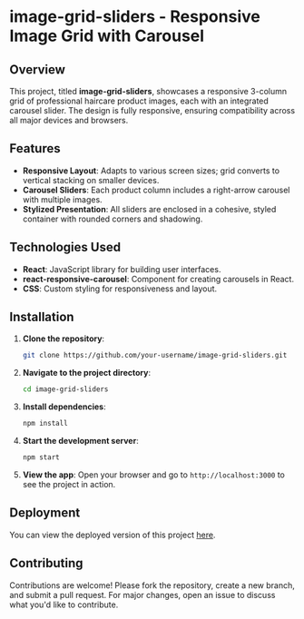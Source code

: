 



# image-grid-sliders - Responsive Image Grid with Carousel

## Overview
This project, titled **image-grid-sliders**, showcases a responsive 3-column grid of professional haircare product images, each with an integrated carousel slider. The design is fully responsive, ensuring compatibility across all major devices and browsers.

## Features
- **Responsive Layout**: Adapts to various screen sizes; grid converts to vertical stacking on smaller devices.
- **Carousel Sliders**: Each product column includes a right-arrow carousel with multiple images.
- **Stylized Presentation**: All sliders are enclosed in a cohesive, styled container with rounded corners and shadowing.

## Technologies Used
- **React**: JavaScript library for building user interfaces.
- **react-responsive-carousel**: Component for creating carousels in React.
- **CSS**: Custom styling for responsiveness and layout.

## Installation

1. **Clone the repository**:
    ```bash
    git clone https://github.com/your-username/image-grid-sliders.git
    ```

2. **Navigate to the project directory**:
    ```bash
    cd image-grid-sliders
    ```

3. **Install dependencies**:
    ```bash
    npm install
    ```

4. **Start the development server**:
    ```bash
    npm start
    ```

5. **View the app**:
    Open your browser and go to `http://localhost:3000` to see the project in action.

## Deployment
You can view the deployed version of this project [here](https://image-grid-slider.vercel.app/).

## Contributing
Contributions are welcome! Please fork the repository, create a new branch, and submit a pull request. For major changes, open an issue to discuss what you'd like to contribute.



